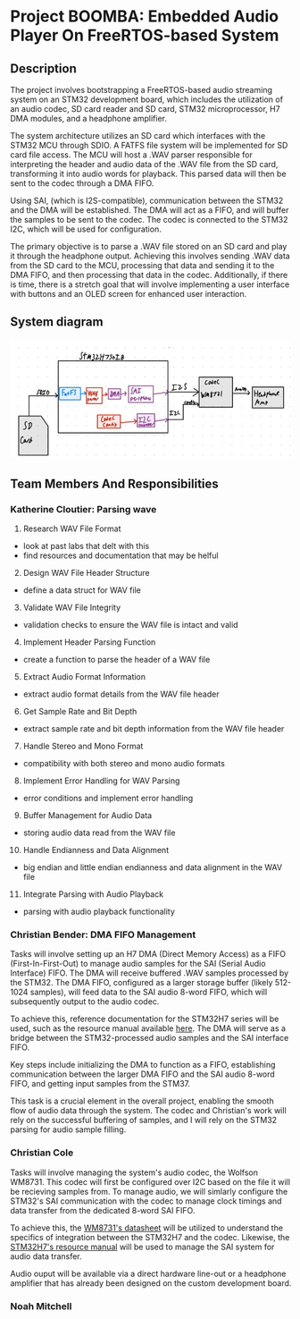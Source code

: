 # Project BOOMBA: Embedded Audio Player On FreeRTOS-based System

## Description
The project involves bootstrapping a FreeRTOS-based audio streaming system on an STM32 development board, which includes the utilization of an audio codec, SD card reader and SD card, STM32 microprocessor, H7 DMA modules, and a headphone amplifier. 

The system architecture utilizes an SD card which interfaces with the STM32 MCU through SDIO. A FATFS file system will be implemented for SD card file access. The MCU will host a .WAV parser responsible for interpreting the header and audio data of the .WAV file from the SD card, transforming it into audio words for playback. This parsed data will then be sent to the codec through a DMA FIFO.

Using SAI, (which is I2S-compatible), communication between the STM32 and the DMA will be established. The DMA will act as a FIFO, and will buffer the samples to be sent to the codec. The codec is connected to the STM32 I2C, which will be used for configuration. 

The primary objective is to parse a .WAV file stored on an SD card and play it through the headphone output. Achieving this involves sending .WAV data from the SD card to the MCU, processing that data and sending it to the DMA FIFO, and then processing that data in the codec. Additionally, if there is time, there is a stretch goal that will involve implementing a user interface with buttons and an OLED screen for enhanced user interaction.

## System diagram
![system diagram](IMG_0088.jpg)

## Team Members And Responsibilities 

### Katherine Cloutier: Parsing wave

1. Research WAV File Format
- look at past labs that delt with this
- find resources and documentation that may be helful
2. Design WAV File Header Structure
- define a data struct for WAV file
3. Validate WAV File Integrity
- validation checks to ensure the WAV file is intact and valid
4. Implement Header Parsing Function
- create a function to parse the header of a WAV file
5. Extract Audio Format Information
- extract audio format details from the WAV file header
6. Get Sample Rate and Bit Depth
- extract sample rate and bit depth information from the WAV file header
7. Handle Stereo and Mono Format
- compatibility with both stereo and mono audio formats
8. Implement Error Handling for WAV Parsing
- error conditions and implement error handling
9. Buffer Management for Audio Data
- storing audio data read from the WAV file
10. Handle Endianness and Data Alignment
- big endian and little endian endianness and data alignment in the WAV file
11. Integrate Parsing with Audio Playback
- parsing with audio playback functionality

### Christian Bender: DMA FIFO Management

Tasks will involve setting up an H7 DMA (Direct Memory Access) as a FIFO (First-In-First-Out) to manage audio samples for the SAI (Serial Audio Interface) FIFO. The DMA will receive buffered .WAV samples processed by the STM32. The DMA FIFO, configured as a larger storage buffer (likely 512-1024 samples), will feed data to the SAI audio 8-word FIFO, which will subsequently output to the audio codec.

To achieve this, reference documentation for the STM32H7 series will be used, such as the resource manual available [here](https://www.st.com/resource/en/reference_manual/dm00314099-stm32h742-stm32h743-753-and-stm32h750-value-line-advanced-arm-based-32-bit-mcus-stmicroelectronics.pdf). The DMA will serve as a bridge between the STM32-processed audio samples and the SAI interface FIFO.

Key steps include initializing the DMA to function as a FIFO, establishing communication between the larger DMA FIFO and the SAI audio 8-word FIFO, and getting input samples from the STM37.

This task is a crucial element in the overall project, enabling the smooth flow of audio data through the system. The codec and Christian's work will rely on the successful buffering of samples, and I will rely on the STM32 parsing for audio sample filling.


### Christian Cole

Tasks will involve managing the system's audio codec, the Wolfson WM8731. This codec will first be configured over I2C based on the file it will be recieving samples from. To manage audio, we will simlarly configure the STM32's SAI communication with the codec to manage clock timings and data transfer from the dedicated 8-word SAI FIFO.

To achieve this, the [WM8731's datasheet](https://cdn.sparkfun.com/datasheets/Dev/Arduino/Shields/WolfsonWM8731.pdf) will be utilized to understand the specifics of integration between the STM32H7 and the codec. Likewise, the [STM32H7's resource manual](https://www.st.com/resource/en/reference_manual/dm00314099-stm32h742-stm32h743-753-and-stm32h750-value-line-advanced-arm-based-32-bit-mcus-stmicroelectronics.pdf) will be used to manage the SAI system for audio data transfer.

Audio ouput will be available via a direct hardware line-out or a headphone amplifier that has already been designed on the custom development board.


### Noah Mitchell


<!-- ## Description 
Bootstrap a FreeRTOS based system on an STM32 dev board with an audio
codec, SD card reader, and headphone amplifier. Port WAV parser/player, and write drivers for
codec (I2S) and headphone driver
## End goal: parse a .WAV file off of the SD card on the system and play it over the headphone out
## Stretch goal: UI with buttons and the OLED screen!

- Bootstrap a FreeRTOS based system on an STM32 dev board with an audio
codec, SD card reader, and headphone amplifier. Port WAV parser/player, and write drivers for
codec (I2S) and headphone driver
- end goal: parse a .WAV file off of the SD card on the system and play it over the headphone out
- Stretch goal: UI with buttons and the OLED screen!
- SD card with an SDIO interface to MCU
    - FS interface is FATFS
- On MCU, wav parser that takes in a file pointer to a wav file on the SD card
    - Parses header and audio data into audio words
- Codec and STM32 i2C interface for codec configuration
- SAI (which is i2s compatible) interface between STM32 and Codec, with a DMA in the middle that acts as a FIFO
    - Setup the DMA as a FIFO
- Output the audio to a headphone out






## Work involved: 
 -->
